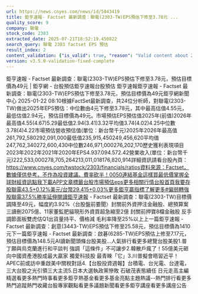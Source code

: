 ```yaml
---
url: https://news.cnyes.com/news/id/5843419
title: 鉅亨速報- Factset 最新調查：聯電(2303-TW)EPS預估下修至3.78元 ...
quality_score: 9
company: 聯電
stock_code: 2303
extracted_date: 2025-07-21T18:52:19.450822
search_query: 聯電 2303 factset EPS 預估
result_index: 2
content_validation: {"is_valid": true, "reason": "Valid content about 2303"}
version: v3.5.0-validation-fixed-complete
---
```


鉅亨速報 - Factset 最新調查：聯電(2303-TW)EPS預估下修至3.78元，預估目標價為49元 | 鉅亨網 - 台股預估‌‌鉅亨速報台股預估 鉅亨速報鉅亨速報 - Factset 最新調查：聯電(2303-TW)EPS預估下修至3.78元，預估目標價為49元鉅亨網新聞中心 2025-01-22 08:10‌根據FactSet最新調查，共24位分析師，對聯電(2303-TW)做出2025年EPS預估：中位數由4元下修至3.78元，其中最高估值4.55元，最低估值2.94元，預估目標價為49元。市場預估EPS預估值2025年(前值)2026年最高值4.55(4.67)5.29最低值2.94(3.41)3.32平均值3.74(4.02)4.25中位數3.78(4)4.22市場預估營收‌預估值(單位：新台幣千元)2025年2026年最高值261,792,580292,091,000最低值235,915,450249,456,620平均值247,762,340272,600,430中位數246,971,000276,202,170歷史獲利表現項目2023年2022年2021年2020年EPS4.937.094.572.42營業收入(單位：新台幣千元)222,533,000278,705,264213,011,018176,820,914詳細資訊請看台股內頁：https://www.cnyes.com/twstock/2303/financials/ratios資料來源：Factset，數據僅供參考，不作為投資建議。費率砍半！0050連結基金這樣買最低​價掌握全球財經資訊點我下載APP文章標籤台股市場預估eps更多相關行情台股首頁我要存股聯電43.5+0.12%美元/台幣29.415+0.03%更多鉅亨贏指標了解更多#偏弱轉強股聯電37.5%勝率延伸閱讀鉅亨速報 - Factset 最新調查：聯電(2303-TW)目標價調降至49元，幅度約3.92%〈台股盤前要聞〉封關前外資押注金融股、總預算案三讀刪2075億、11家董監肥貓現形外資買超急縮至2億 封關前押寶8檔金融股 反手調節面板雙虎估Q1出貨量持平、價格減 毛利率降至25%以上‌上一篇鉅亨速報 - Factset 最新調查：創意(3443-TW)EPS預估下修至25.58元，預估目標價為1410元下一篇鉅亨速報 - Factset 最新調查：啟碁(6285-TW)EPS預估上修至7.17元，預估目標價為148.5元‌‌AI讀新聞頭條台股美股...人氣排行看更多總覽台股美股1.普丁願與烏克蘭進行和平談判
強調「這條件」不可讓步2.韓散戶瘋了！55億美元砸向中國資產港股成最大贏家 獨愛科技股 最青睞「它」3.川普擬會晤習近平！APEC前或訪中重啟美中關稅對話4.【台股投資週報】台積電、台光電、台達電，三大台股之光引領三大主流5.日本大選執政黨慘敗 石破茂表態續任 日元走高‌主編精選看更多‌熱門時事看更多‌‌‌‌‌‌‌‌‌‌‌‌‌‌‌‌‌鉅亨熱基金看更多基金亮點主題熱議‌‌‌‌--‌‌‌‌熱門排行看更多熱門追蹤熱門收藏‌‌‌‌‌‌‌‌‌台股專家觀點看更多議題新聞看更多鉅亨講座看更多講座公告‌‌‌‌‌‌‌‌